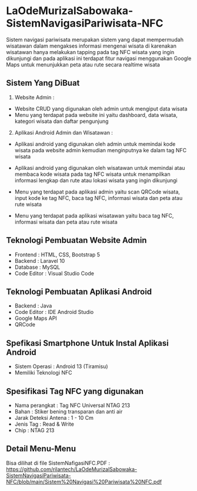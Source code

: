 # LaOdeMurizalSabowaka-SistemNavigasiPariwisata-NFC
Sistem navigasi pariwisata merupakan sistem yang dapat mempermudah wisatawan dalam mengakses informasi mengenai wisata di karenakan wisatawan hanya melakukan tapping pada tag NFC wisata yang ingin dikunjungi dan pada aplikasi ini terdapat fitur navigasi menggunakan Google Maps untuk menunjukkan peta atau rute secara realtime wisata

## Sistem Yang DiBuat
1. Website Admin :
- Website CRUD yang digunakan oleh admin untuk mengiput data wisata
- Menu yang terdapat pada website ini yaitu dashboard, data wisata, kategori wisata dan daftar pengunjung

2. Aplikasi Android Admin dan Wisatawan :
   
- Aplikasi android yang digunakan oleh admin untuk memindai kode wisata pada website admin kemudian menginputnya ke dalam tag NFC wisata 

- Aplikasi android yang digunakan oleh wisatawan untuk memindai atau membaca kode wisata pada tag NFC wisata untuk menampilkan informasi lengkap dan rute atau lokasi wisata yang ingin dikunjungi

- Menu yang terdapat pada aplikasi admin yaitu scan QRCode wisata, input kode ke tag NFC, baca tag NFC, informasi wisata dan peta atau rute wisata

- Menu yang terdapat pada aplikasi wisatawan yaitu baca tag NFC, informasi wisata dan peta atau rute wisata

## Teknologi Pembuatan Website Admin
- Frontend : HTML, CSS, Bootstrap 5
- Backend : Laravel 10
- Database : MySQL
- Code Editor : Visual Studio Code

## Teknologi Pembuatan Aplikasi Android
- Backend : Java
- Code Editor : IDE Android Studio
- Google Maps API
- QRCode

## Spefikasi Smartphone Untuk Instal Aplikasi Android
- Sistem Operasi : Android 13 (Tiramisu)
- Memiliki Teknologi NFC

## Spesifikasi Tag NFC yang digunakan
- Nama perangkat : Tag NFC Universal NTAG 213
- Bahan : Stiker bening transparan dan anti air
- Jarak Deteksi Antena : 1 - 10 Cm
- Jenis Tag : Read & Write
- Chip : NTAG 213

## Detail Menu-Menu
Bisa dilihat di file SistemNafigasiNFC.PDF : https://github.com/rilantech/LaOdeMurizalSabowaka-SistemNavigasiPariwisata-NFC/blob/main/Sistem%20Navigasi%20Pariwisata%20NFC.pdf
